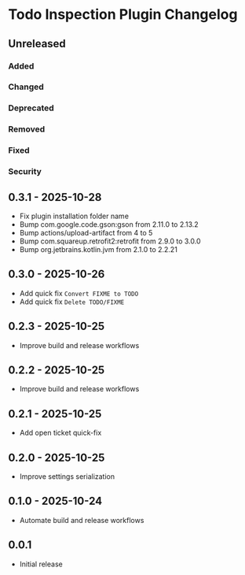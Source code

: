 <!-- Keep a Changelog guide -> https://keepachangelog.com -->

# Todo Inspection Plugin Changelog

## Unreleased

### Added

### Changed

### Deprecated

### Removed

### Fixed

### Security

## 0.3.1 - 2025-10-28

- Fix plugin installation folder name
- Bump com.google.code.gson:gson from 2.11.0 to 2.13.2
- Bump actions/upload-artifact from 4 to 5
- Bump com.squareup.retrofit2:retrofit from 2.9.0 to 3.0.0
- Bump org.jetbrains.kotlin.jvm from 2.1.0 to 2.2.21

## 0.3.0 - 2025-10-26

- Add quick fix `Convert FIXME to TODO`
- Add quick fix `Delete TODO/FIXME`

## 0.2.3 - 2025-10-25

- Improve build and release workflows

## 0.2.2 - 2025-10-25

- Improve build and release workflows

## 0.2.1 - 2025-10-25

- Add open ticket quick-fix

## 0.2.0 - 2025-10-25

- Improve settings serialization

## 0.1.0 - 2025-10-24

- Automate build and release workflows

## 0.0.1

- Initial release
